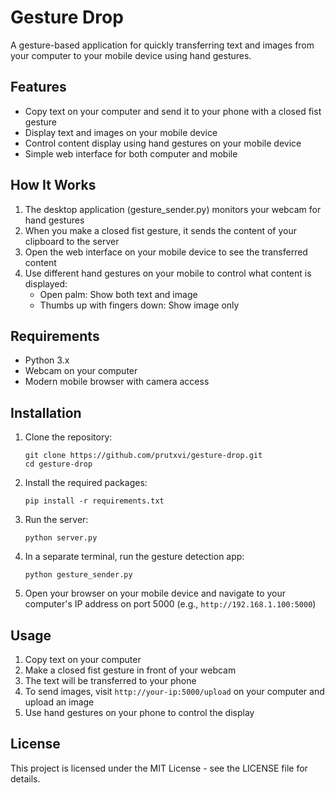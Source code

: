 # Gesture Drop

A gesture-based application for quickly transferring text and images from your computer to your mobile device using hand gestures.

## Features

- Copy text on your computer and send it to your phone with a closed fist gesture
- Display text and images on your mobile device
- Control content display using hand gestures on your mobile device
- Simple web interface for both computer and mobile

## How It Works

1. The desktop application (gesture_sender.py) monitors your webcam for hand gestures
2. When you make a closed fist gesture, it sends the content of your clipboard to the server
3. Open the web interface on your mobile device to see the transferred content
4. Use different hand gestures on your mobile to control what content is displayed:
   - Open palm: Show both text and image
   - Thumbs up with fingers down: Show image only

## Requirements

- Python 3.x
- Webcam on your computer
- Modern mobile browser with camera access

## Installation

1. Clone the repository:
   ```
   git clone https://github.com/prutxvi/gesture-drop.git
   cd gesture-drop
   ```

2. Install the required packages:
   ```
   pip install -r requirements.txt
   ```

3. Run the server:
   ```
   python server.py
   ```

4. In a separate terminal, run the gesture detection app:
   ```
   python gesture_sender.py
   ```

5. Open your browser on your mobile device and navigate to your computer's IP address on port 5000 (e.g., `http://192.168.1.100:5000`)

## Usage

1. Copy text on your computer
2. Make a closed fist gesture in front of your webcam
3. The text will be transferred to your phone
4. To send images, visit `http://your-ip:5000/upload` on your computer and upload an image
5. Use hand gestures on your phone to control the display

## License

This project is licensed under the MIT License - see the LICENSE file for details.

